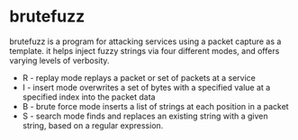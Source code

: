 # brutefuzz

brutefuzz is a program for attacking services using a packet 
capture as a template. it helps inject fuzzy strings via 
four different modes, and offers varying levels of verbosity.

* R - replay mode replays a packet or set of packets at a service
* I - insert mode overwrites a set of bytes with a specified value at a specified index into the packet data
* B - brute force mode inserts a list of strings at each position in a packet
* S - search mode finds and replaces an existing string with a given string, based on a regular expression.